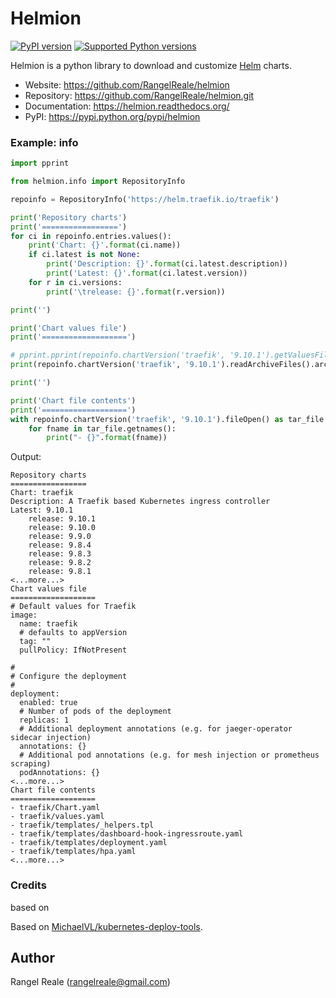 # Helmion

[![PyPI version](https://img.shields.io/pypi/v/helmion.svg)](https://pypi.python.org/pypi/helmion/)
[![Supported Python versions](https://img.shields.io/pypi/pyversions/helmion.svg)](https://pypi.python.org/pypi/helmion/)

Helmion is a python library to download and customize [Helm](https://helm.sh/) charts.

* Website: https://github.com/RangelReale/helmion
* Repository: https://github.com/RangelReale/helmion.git
* Documentation: https://helmion.readthedocs.org/
* PyPI: https://pypi.python.org/pypi/helmion

### Example: info

```python
import pprint

from helmion.info import RepositoryInfo

repoinfo = RepositoryInfo('https://helm.traefik.io/traefik')

print('Repository charts')
print('=================')
for ci in repoinfo.entries.values():
    print('Chart: {}'.format(ci.name))
    if ci.latest is not None:
        print('Description: {}'.format(ci.latest.description))
        print('Latest: {}'.format(ci.latest.version))
    for r in ci.versions:
        print('\trelease: {}'.format(r.version))

print('')

print('Chart values file')
print('===================')

# pprint.pprint(repoinfo.chartVersion('traefik', '9.10.1').getValuesFile())
print(repoinfo.chartVersion('traefik', '9.10.1').readArchiveFiles().archiveFiles['values.yaml'])

print('')

print('Chart file contents')
print('===================')
with repoinfo.chartVersion('traefik', '9.10.1').fileOpen() as tar_file:
    for fname in tar_file.getnames():
        print("- {}".format(fname))
```

Output:

```text
Repository charts
=================
Chart: traefik
Description: A Traefik based Kubernetes ingress controller
Latest: 9.10.1
	release: 9.10.1
	release: 9.10.0
	release: 9.9.0
	release: 9.8.4
	release: 9.8.3
	release: 9.8.2
	release: 9.8.1
<...more...>
Chart values file
===================
# Default values for Traefik
image:
  name: traefik
  # defaults to appVersion
  tag: ""
  pullPolicy: IfNotPresent

#
# Configure the deployment
#
deployment:
  enabled: true
  # Number of pods of the deployment
  replicas: 1
  # Additional deployment annotations (e.g. for jaeger-operator sidecar injection)
  annotations: {}
  # Additional pod annotations (e.g. for mesh injection or prometheus scraping)
  podAnnotations: {}
<...more...>
Chart file contents
===================
- traefik/Chart.yaml
- traefik/values.yaml
- traefik/templates/_helpers.tpl
- traefik/templates/dashboard-hook-ingressroute.yaml
- traefik/templates/deployment.yaml
- traefik/templates/hpa.yaml
<...more...>
```

### Credits

based on

Based on [MichaelVL/kubernetes-deploy-tools](https://github.com/MichaelVL/kubernetes-deploy-tools).

## Author

Rangel Reale (rangelreale@gmail.com)
